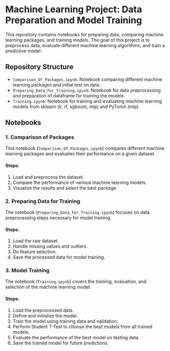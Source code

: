 # Machine Learning Project: Data Preparation and Model Training

This repository contains notebooks for preparing data, comparing machine learning packages, and training models. The goal of this project is to preprocess data, evaluate different machine learning algorithms, and train a predictive model.

## Repository Structure

- `Comparison_Of_Packages.ipynb`: Notebook comparing different machine learning packages and initial test on data.
- `Preparing_Data_For_Training.ipynb`: Notebook for data preprocessing and preparation of dataframe for training the models.
- `Training.ipynb`: Notebook for training and evaluating machine learning models from sklearn (lr, rf, xgboost, mlp) and PyTorch (mlp).

## Notebooks

### 1. Comparison of Packages

This notebook (`Comparison_Of_Packages.ipynb`) compares different machine learning packages and evaluates their performance on a given dataset.

#### Steps:
1. Load and preprocess the dataset.
2. Compare the performance of various machine learning models.
3. Visualize the results and select the best package.

### 2. Preparing Data for Training

The notebook (`Preparing_Data_For_Training.ipynb`) focuses on data preprocessing steps necessary for model training.

#### Steps:
1. Load the raw dataset.
2. Handle missing values and outliers.
3. Do feature selection.
4. Save the processed data for model training.

### 3. Model Training

The notebook (`Training.ipynb`) covers the training, evaluation, and selection of the machine learning model.

#### Steps:
1. Load the preprocessed data.
2. Define and initialize the model.
3. Train the model using training data and validation.
4. Perform Student T-Test to choose the best models from all trained models.
5. Evaluate the performance of the best model on testing data.
6. Save the trained model for future predictions.
